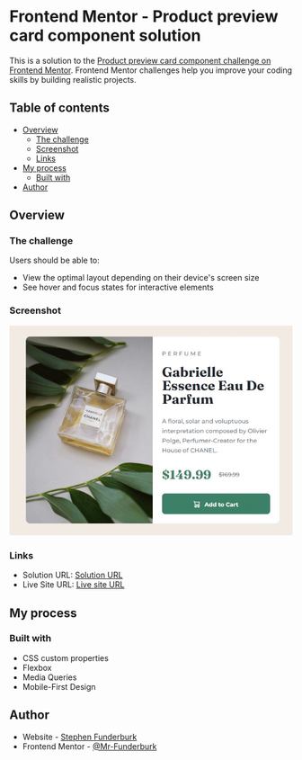 # Frontend Mentor - Product preview card component solution

This is a solution to the [Product preview card component challenge on Frontend Mentor](https://www.frontendmentor.io/challenges/product-preview-card-component-GO7UmttRfa). Frontend Mentor challenges help you improve your coding skills by building realistic projects. 

## Table of contents

- [Overview](#overview)
  - [The challenge](#the-challenge)
  - [Screenshot](#screenshot)
  - [Links](#links)
- [My process](#my-process)
  - [Built with](#built-with)
- [Author](#author)

## Overview

### The challenge

Users should be able to:

- View the optimal layout depending on their device's screen size
- See hover and focus states for interactive elements

### Screenshot

![Completed Screenshot](./design/completed_screenshot.jpg)

### Links

- Solution URL: [Solution URL](https://your-solution-url.com)
- Live Site URL: [Live site URL](https://mr-funderburk.github.io/FrontendMentor/3_column_card/index.html)

## My process

### Built with

- CSS custom properties
- Flexbox
- Media Queries
- Mobile-First Design

## Author

- Website - [Stephen Funderburk](https://mr-funderburk.github.io/FrontendMentor/)
- Frontend Mentor - [@Mr-Funderburk](https://www.frontendmentor.io/profile/Mr-Funderburk)
